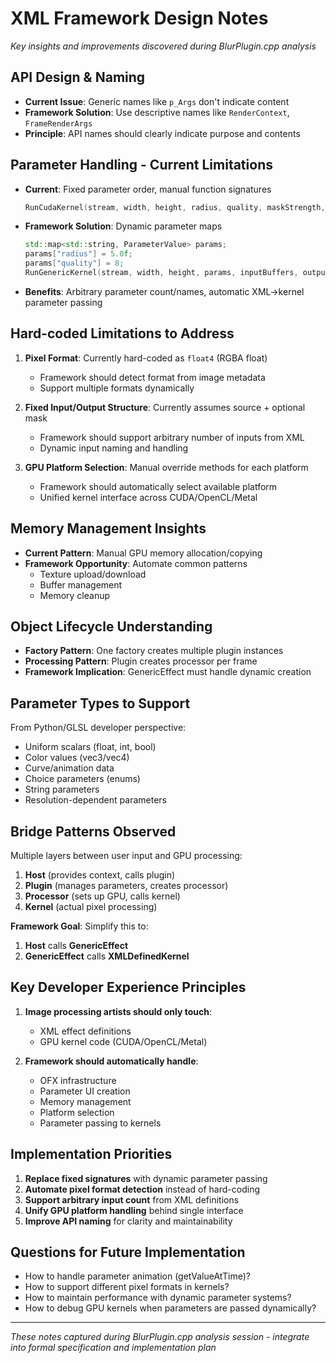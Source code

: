 # XML Framework Design Notes
*Key insights and improvements discovered during BlurPlugin.cpp analysis*

## API Design & Naming
- **Current Issue**: Generic names like `p_Args` don't indicate content
- **Framework Solution**: Use descriptive names like `RenderContext`, `FrameRenderArgs`
- **Principle**: API names should clearly indicate purpose and contents

## Parameter Handling - Current Limitations
- **Current**: Fixed parameter order, manual function signatures
  ```cpp
  RunCudaKernel(stream, width, height, radius, quality, maskStrength, input, mask, output);
  ```
- **Framework Solution**: Dynamic parameter maps
  ```cpp
  std::map<std::string, ParameterValue> params;
  params["radius"] = 5.0f;
  params["quality"] = 8;
  RunGenericKernel(stream, width, height, params, inputBuffers, outputBuffer);
  ```
- **Benefits**: Arbitrary parameter count/names, automatic XML->kernel parameter passing

## Hard-coded Limitations to Address
1. **Pixel Format**: Currently hard-coded as `float4` (RGBA float)
   - Framework should detect format from image metadata
   - Support multiple formats dynamically

2. **Fixed Input/Output Structure**: Currently assumes source + optional mask
   - Framework should support arbitrary number of inputs from XML
   - Dynamic input naming and handling

3. **GPU Platform Selection**: Manual override methods for each platform
   - Framework should automatically select available platform
   - Unified kernel interface across CUDA/OpenCL/Metal

## Memory Management Insights
- **Current Pattern**: Manual GPU memory allocation/copying
- **Framework Opportunity**: Automate common patterns
  - Texture upload/download
  - Buffer management
  - Memory cleanup

## Object Lifecycle Understanding
- **Factory Pattern**: One factory creates multiple plugin instances
- **Processing Pattern**: Plugin creates processor per frame
- **Framework Implication**: GenericEffect must handle dynamic creation

## Parameter Types to Support
From Python/GLSL developer perspective:
- Uniform scalars (float, int, bool)
- Color values (vec3/vec4)
- Curve/animation data
- Choice parameters (enums)
- String parameters
- Resolution-dependent parameters

## Bridge Patterns Observed
Multiple layers between user input and GPU processing:
1. **Host** (provides context, calls plugin)
2. **Plugin** (manages parameters, creates processor)  
3. **Processor** (sets up GPU, calls kernel)
4. **Kernel** (actual pixel processing)

**Framework Goal**: Simplify this to:
1. **Host** calls **GenericEffect**
2. **GenericEffect** calls **XMLDefinedKernel**

## Key Developer Experience Principles
1. **Image processing artists should only touch**:
   - XML effect definitions
   - GPU kernel code (CUDA/OpenCL/Metal)

2. **Framework should automatically handle**:
   - OFX infrastructure
   - Parameter UI creation
   - Memory management  
   - Platform selection
   - Parameter passing to kernels

## Implementation Priorities
1. **Replace fixed signatures** with dynamic parameter passing
2. **Automate pixel format detection** instead of hard-coding
3. **Support arbitrary input count** from XML definitions  
4. **Unify GPU platform handling** behind single interface
5. **Improve API naming** for clarity and maintainability

## Questions for Future Implementation
- How to handle parameter animation (getValueAtTime)?
- How to support different pixel formats in kernels?
- How to maintain performance with dynamic parameter systems?
- How to debug GPU kernels when parameters are passed dynamically?

---
*These notes captured during BlurPlugin.cpp analysis session - integrate into formal specification and implementation plan*
